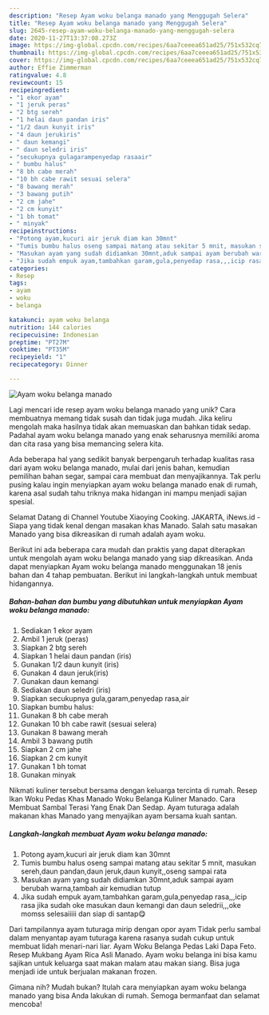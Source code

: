```yaml
---
description: "Resep Ayam woku belanga manado yang Menggugah Selera"
title: "Resep Ayam woku belanga manado yang Menggugah Selera"
slug: 2645-resep-ayam-woku-belanga-manado-yang-menggugah-selera
date: 2020-11-27T13:37:08.273Z
image: https://img-global.cpcdn.com/recipes/6aa7ceeea651ad25/751x532cq70/ayam-woku-belanga-manado-foto-resep-utama.jpg
thumbnail: https://img-global.cpcdn.com/recipes/6aa7ceeea651ad25/751x532cq70/ayam-woku-belanga-manado-foto-resep-utama.jpg
cover: https://img-global.cpcdn.com/recipes/6aa7ceeea651ad25/751x532cq70/ayam-woku-belanga-manado-foto-resep-utama.jpg
author: Effie Zimmerman
ratingvalue: 4.8
reviewcount: 15
recipeingredient:
- "1 ekor ayam"
- "1 jeruk peras"
- "2 btg sereh"
- "1 helai daun pandan iris"
- "1/2 daun kunyit iris"
- "4 daun jerukiris"
- " daun kemangi"
- " daun seledri iris"
- "secukupnya gulagarampenyedap rasaair"
- " bumbu halus"
- "8 bh cabe merah"
- "10 bh cabe rawit sesuai selera"
- "8 bawang merah"
- "3 bawang putih"
- "2 cm jahe"
- "2 cm kunyit"
- "1 bh tomat"
- " minyak"
recipeinstructions:
- "Potong ayam,kucuri air jeruk diam kan 30mnt"
- "Tumis bumbu halus oseng sampai matang atau sekitar 5 mnit, masukan sereh,daun pandan,daun jeruk,daun kunyit,,oseng sampai rata"
- "Masukan ayam yang sudah didiamkan 30mnt,aduk sampai ayam berubah warna,tambah air kemudian tutup"
- "Jika sudah empuk ayam,tambahkan garam,gula,penyedap rasa,,,icip rasa jika sudah oke masukan daun kemangi dan daun seledrii,,,oke momss selesaiiiii dan siap di santap😋"
categories:
- Resep
tags:
- ayam
- woku
- belanga

katakunci: ayam woku belanga 
nutrition: 144 calories
recipecuisine: Indonesian
preptime: "PT27M"
cooktime: "PT35M"
recipeyield: "1"
recipecategory: Dinner

---
```



![Ayam woku belanga manado](https://img-global.cpcdn.com/recipes/6aa7ceeea651ad25/751x532cq70/ayam-woku-belanga-manado-foto-resep-utama.jpg)

Lagi mencari ide resep ayam woku belanga manado yang unik? Cara membuatnya memang tidak susah dan tidak juga mudah. Jika keliru mengolah maka hasilnya tidak akan memuaskan dan bahkan tidak sedap. Padahal ayam woku belanga manado yang enak seharusnya memiliki aroma dan cita rasa yang bisa memancing selera kita.

Ada beberapa hal yang sedikit banyak berpengaruh terhadap kualitas rasa dari ayam woku belanga manado, mulai dari jenis bahan, kemudian pemilihan bahan segar, sampai cara membuat dan menyajikannya. Tak perlu pusing kalau ingin menyiapkan ayam woku belanga manado enak di rumah, karena asal sudah tahu triknya maka hidangan ini mampu menjadi sajian spesial.

Selamat Datang di Channel Youtube Xiaoying Cooking. JAKARTA, iNews.id - Siapa yang tidak kenal dengan masakan khas Manado. Salah satu masakan Manado yang bisa dikreasikan di rumah adalah ayam woku.


Berikut ini ada beberapa cara mudah dan praktis yang dapat diterapkan untuk mengolah ayam woku belanga manado yang siap dikreasikan. Anda dapat menyiapkan Ayam woku belanga manado menggunakan 18 jenis bahan dan 4 tahap pembuatan. Berikut ini langkah-langkah untuk membuat hidangannya.

<!--inarticleads1-->

##### Bahan-bahan dan bumbu yang dibutuhkan untuk menyiapkan Ayam woku belanga manado:

1. Sediakan 1 ekor ayam
1. Ambil 1 jeruk (peras)
1. Siapkan 2 btg sereh
1. Siapkan 1 helai daun pandan (iris)
1. Gunakan 1/2 daun kunyit (iris)
1. Gunakan 4 daun jeruk(iris)
1. Gunakan  daun kemangi
1. Sediakan  daun seledri (iris)
1. Siapkan secukupnya gula,garam,penyedap rasa,air
1. Siapkan  bumbu halus:
1. Gunakan 8 bh cabe merah
1. Gunakan 10 bh cabe rawit (sesuai selera)
1. Gunakan 8 bawang merah
1. Ambil 3 bawang putih
1. Siapkan 2 cm jahe
1. Siapkan 2 cm kunyit
1. Gunakan 1 bh tomat
1. Gunakan  minyak


Nikmati kuliner tersebut bersama dengan keluarga tercinta di rumah. Resep Ikan Woku Pedas Khas Manado Woku Belanga Kuliner Manado. Cara Membuat Sambal Terasi Yang Enak Dan Sedap. Ayam tuturaga adalah makanan khas Manado yang menyajikan ayam bersama kuah santan. 

<!--inarticleads2-->

##### Langkah-langkah membuat Ayam woku belanga manado:

1. Potong ayam,kucuri air jeruk diam kan 30mnt
1. Tumis bumbu halus oseng sampai matang atau sekitar 5 mnit, masukan sereh,daun pandan,daun jeruk,daun kunyit,,oseng sampai rata
1. Masukan ayam yang sudah didiamkan 30mnt,aduk sampai ayam berubah warna,tambah air kemudian tutup
1. Jika sudah empuk ayam,tambahkan garam,gula,penyedap rasa,,,icip rasa jika sudah oke masukan daun kemangi dan daun seledrii,,,oke momss selesaiiiii dan siap di santap😋


Dari tampilannya ayam tuturaga mirip dengan opor ayam Tidak perlu sambal dalam menyantap ayam tuturaga karena rasanya sudah cukup untuk membuat lidah menari-nari liar. Ayam Woku Belanga Pedas Laki Dapa Feto. Resep Mukbang Ayam Rica Asli Manado. Ayam woku belanga ini bisa kamu sajikan untuk keluarga saat makan malam atau makan siang. Bisa juga menjadi ide untuk berjualan makanan frozen. 

Gimana nih? Mudah bukan? Itulah cara menyiapkan ayam woku belanga manado yang bisa Anda lakukan di rumah. Semoga bermanfaat dan selamat mencoba!
